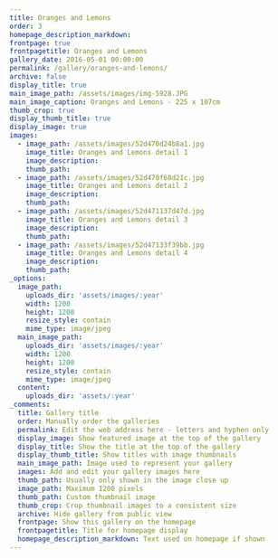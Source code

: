 ```yaml
---
title: Oranges and Lemons
order: 3
homepage_description_markdown:
frontpage: true
frontpagetitle: Oranges and Lemons
gallery_date: 2016-05-01 00:00:00
permalink: /gallery/oranges-and-lemons/
archive: false
display_title: true
main_image_path: /assets/images/img-5928.JPG
main_image_caption: Oranges and Lemons - 225 x 107cm
thumb_crop: true
display_thumb_title: true
display_image: true
images:
  - image_path: /assets/images/52d470d24b8a1.jpg
    image_title: Oranges and Lemons detail 1
    image_description:
    thumb_path:
  - image_path: /assets/images/52d470f68d21c.jpg
    image_title: Oranges and Lemons detail 2
    image_description:
    thumb_path:
  - image_path: /assets/images/52d471137d47d.jpg
    image_title: Oranges and Lemons detail 3
    image_description:
    thumb_path:
  - image_path: /assets/images/52d47133f39bb.jpg
    image_title: Oranges and Lemons detail 4
    image_description:
    thumb_path:
_options:
  image_path:
    uploads_dir: 'assets/images/:year'
    width: 1200
    height: 1200
    resize_style: contain
    mime_type: image/jpeg
  main_image_path:
    uploads_dir: 'assets/images/:year'
    width: 1200
    height: 1200
    resize_style: contain
    mime_type: image/jpeg
  content:
    uploads_dir: 'assets/:year'
_comments:
  title: Gallery title
  order: Manually order the galleries
  permalink: Edit the web address here - letters and hyphen only
  display_image: Show featured image at the top of the gallery
  display_title: Show the title at the top of the gallery
  display_thumb_title: Show titles with image thumbnails
  main_image_path: Image used to represent your gallery
  images: Add and edit your gallery images here
  thumb_path: Usually only shown in the image close up
  image_path: Maximum 1200 pixels 
  thumb_path: Custom thumbnail image
  thumb_crop: Crop thumbnail images to a consistent size
  archive: Hide gallery from public view
  frontpage: Show this gallery on the homepage
  frontpagetitle: Title for homepage display
  homepage_description_markdown: Text used on homepage if shown
---
```


